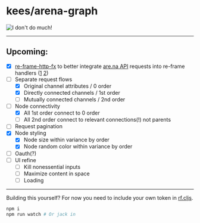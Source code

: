 # kees/arena-graph

![I don't do much!](https://user-images.githubusercontent.com/6820950/189788029-f401bf54-31f8-47c5-9afd-abe829e07637.png)

---

## Upcoming:

- [x] [re-frame-http-fx](https://github.com/day8/re-frame-http-fx) to better integrate [are.na API](https://dev.are.na/documentation/channels) requests into re-frame handlers ([1](https://day8.github.io/re-frame/EffectfulHandlers/) [2](https://day8.github.io/re-frame/Effects/))
- [ ] Separate request flows
  - [x] Original channel attributes / 0 order
  - [x] Directly connected channels / 1st order
  - [ ] Mutually connected channels / 2nd order
- [ ] Node connectivity
  - [x] All 1st order connect to 0 order
  - [ ] All 2nd order connect to relevant connections(!) not parents
- [ ] Request pagination
- [x] Node styling
  - [x] Node size within variance by order
  - [x] Node random color within variance by order
- [ ] Oauth(?)
- [ ] UI refine
  - [ ] Kill nonessential inputs
  - [ ] Maximize content in space
  - [ ] Loading

---

Building this yourself? For now you need to include your own token in [rf.cljs](src/kees/arena_graph/rf.cljs).

```sh
npm i
npm run watch # Or jack in
```
